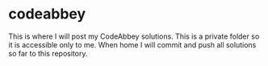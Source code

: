 # codeabbey
This is where I will post my CodeAbbey solutions. This is a private folder so it is accessible only to me. When home I will commit and push all solutions so far to this repository.
